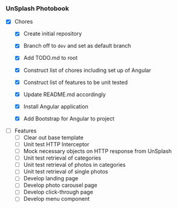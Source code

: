 ### UnSplash Photobook

- [x] Chores
    - [x] Create initial repository
    - [x] Branch off to `dev` and set as default branch
    - [x] Add TODO.md to root
    - [x] Construct list of chores including set up of Angular
    - [x] Construct list of features to be unit tested
    - [x] Update README.md accordingly
    - [x] Install Angular application
    - [x] Add Bootstrap for Angular to project


- [ ] Features
    - [ ] Clear out base template
    - [ ] Unit test HTTP Interceptor
    - [ ] Mock necessary objects on HTTP response from UnSplash
    - [ ] Unit test retrieval of categories
    - [ ] Unit test retrieval of photos in categories
    - [ ] Unit test retrieval of single photos
    - [ ] Develop landing page
    - [ ] Develop photo carousel page
    - [ ] Develop click-through page
    - [ ] Develop menu component

